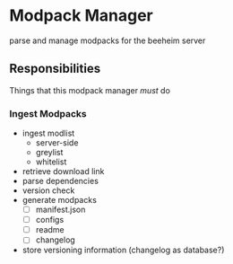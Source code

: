 # Modpack Manager

parse and manage modpacks for the beeheim server

## Responsibilities

Things that this modpack manager *must* do

### Ingest Modpacks
<!--  -->
- ingest modlist
  - server-side
  - greylist
  - whitelist
- retrieve download link
- parse dependencies
- version check
- generate modpacks
  - [ ] manifest.json
  - [ ] configs
  - [ ] readme
  - [ ] changelog
- store versioning information (changelog as database?)